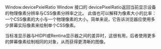 Window.devicePxielRatio
Window 接口的 devicePixelRatio返回当前显示设备的物理像素分辨率与CSS像素分辨率之比。
此值也可以解释为像素大小的比率：一个CSS像素的大小与一个物理像素的大小。简单来说，它告诉浏览器应使用多少屏幕实际像素来绘制单个CSS像素。

当标准显示器与HIDPI或Rentina显示器之间的差异时，这很有用，后者使用更多的屏幕像素绘制相同的对象，从而获得更清晰的图像。
